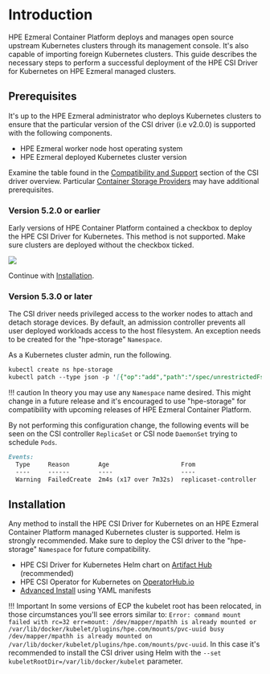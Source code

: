 # Introduction

HPE Ezmeral Container Platform deploys and manages open source upstream Kubernetes clusters through its management console. It's also capable of importing foreign Kubernetes clusters. This guide describes the necessary steps to perform a successful deployment of the HPE CSI Driver for Kubernetes on HPE Ezmeral managed clusters.

## Prerequisites

It's up to the HPE Ezmeral administrator who deploys Kubernetes clusters to ensure that the particular version of the CSI driver (i.e v2.0.0) is supported with the following components.

- HPE Ezmeral worker node host operating system
- HPE Ezmeral deployed Kubernetes cluster version

Examine the table found in the [Compatibility and Support](../csi_driver/index.md#compatibility_and_support) section of the CSI driver overview. Particular [Container Storage Providers](../container_storage_provider) may have additional prerequisites.

### Version 5.2.0 or earlier

Early versions of HPE Container Platform contained a checkbox to deploy the HPE CSI Driver for Kubernetes. This method is not supported. Make sure clusters are deployed without the checkbox ticked.

![](img/hpecp-old.png)

Continue with [Installation](#installation).

### Version 5.3.0 or later

The CSI driver needs privileged access to the worker nodes to attach and detach storage devices. By default, an admission controller prevents all user deployed workloads access to the host filesystem. An exception needs to be created for the "hpe-storage" `Namespace`.

As a Kubernetes cluster admin, run the following.

```markdown
kubectl create ns hpe-storage
kubectl patch --type json -p '[{"op":"add","path":"/spec/unrestrictedFsMountNamespaces/-","value":"hpe-storage"}]' hpecpconfigs/hpecp-global-config -n hpecp
```

!!! caution
    In theory you may use any `Namespace` name desired. This might change in a future release and it's encouraged to use "hpe-storage" for compatibility with upcoming releases of HPE Ezmeral Container Platform.

By not performing this configuration change, the following events will be seen on the CSI controller `ReplicaSet` or CSI node `DaemonSet` trying to schedule `Pods`.

```markdown
Events:
  Type     Reason        Age                    From                   Message
  ----     ------        ----                   ----                   -------
  Warning  FailedCreate  2m4s (x17 over 7m32s)  replicaset-controller  Error creating: admission webhook "soft-validate.hpecp.hpe.com" denied the request: Hostpath ("/") referenced in volume is not valid for this namespace because of FS Mount protections.
```

## Installation

Any method to install the HPE CSI Driver for Kubernetes on an HPE Ezmeral Container Platform managed Kubernetes cluster is supported. Helm is strongly recommended. Make sure to deploy the CSI driver to the "hpe-storage" `Namespace` for future compatibility.

- HPE CSI Driver for Kubernetes Helm chart on [Artifact Hub](https://artifacthub.io/packages/helm/hpe-storage/hpe-csi-driver) (recommended)
- HPE CSI Operator for Kubernetes on [OperatorHub.io](https://operatorhub.io/operator/hpe-csi-operator)
- [Advanced Install](../csi_driver/deployment.md#advanced_install) using YAML manifests

!!! Important
    In some versions of ECP the kubelet root has been relocated, in those circumstances you'll see errors similar to: `Error: command mount failed with rc=32 err=mount: /dev/mapper/mpathh is already mounted or /var/lib/docker/kubelet/plugins/hpe.com/mounts/pvc-uuid busy /dev/mapper/mpathh is already mounted on /var/lib/docker/kubelet/plugins/hpe.com/mounts/pvc-uuid`. In this case it's recommended to install the CSI driver using Helm with the `--set kubeletRootDir=/var/lib/docker/kubelet` parameter.
